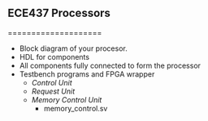 ## ECE437 Processors
====================

- Block diagram of your procesor.
- HDL for components
- All components fully connected to form the processor
- Testbench programs and FPGA wrapper
  - *Control Unit*
  - *Request Unit*
  - *Memory Control Unit*
    - memory_control.sv
  
